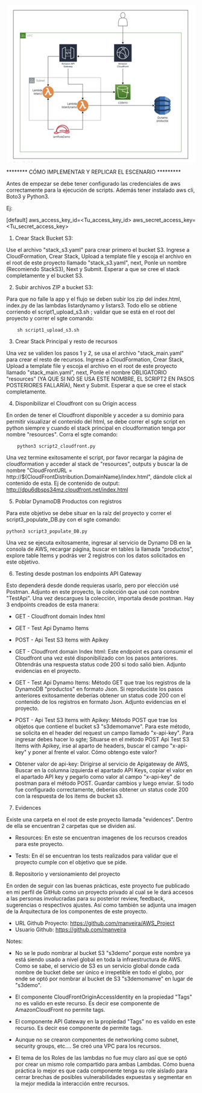![AWS PROJECT](Arquitectura_de_componentes.png)

********  CÓMO IMPLEMENTAR Y REPLICAR EL ESCENARIO *********

Antes de empezar se debe tener configurado las credenciales de aws correctamente para la ejecución de scripts. Además tener instalado aws cli, Boto3 y Python3.
 
Ej: 

[default]
aws_access_key_id=<Tu_access_key_id>
aws_secret_access_key=<Tu_secret_access_key>

1. Crear Stack Bucket S3: 

Use el archivo "stack_s3.yaml" para crear primero el bucket S3. Ingrese a CloudFormation, Crear Stack, Upload a template file y escoja el archivo en el root de este proyecto llamado "stack_s3.yaml", next, Ponle un nombre (Recomiendo StackS3), Next y Submit. 
Esperar a que se cree el stack completamente y el bucket S3.


2. Subir archivos ZIP a bucket S3:

Para que no falle la app y el flujo se deben subir los zip del index.html, index.py de las lambdas listardynamo y listars3. Todo ello se obtiene corriendo el script1_upload_s3.sh ; validar que se está en el root del proyecto y correr el sgte comando:

        sh script1_upload_s3.sh


3. Crear Stack Principal y resto de recursos

Una vez se validen los pasos 1 y 2, se usa el archivo "stack_main.yaml" para crear el resto de recursos. Ingrese a CloudFormation, Crear Stack, Upload a template file y escoja el archivo en el root de este proyecto llamado "stack_main.yaml", next, Ponle el nombre OBLIGATORIO "resources" (YA QUE SI NO SE USA ESTE NOMBRE, EL SCRIPT2 EN PASOS POSTERIORES FALLARÍA), Next y Submit. 
Esperar a que se cree el stack completamente.


4. Disponibilizar el Cloudfront con su Origin access

En orden de tener el Cloudfront disponible y acceder a su dominio para permitir visualizar el contenido del html, se debe correr el sgte script en python siempre y cuando el stack principal en cloudformation tenga por nombre "resources". Corra el sgte comando: 

        python3 script2_cloudfront.py

Una vez termine exitosamente el script, por favor recargar la página de cloudformation y acceder al stack de "resources", outputs y buscar la de nombre "CloudFrontURL = http://${CloudFrontDistribution.DomainName}/index.html", dándole click al contenido de esta. Ej de contenido de output: http://dpu6dbsps34mz.cloudfront.net/index.html       
        

5. Poblar DynamoDB Productos con registros

Para este objetivo se debe situar en la raíz del proyecto y correr el script3_populate_DB.py con el sgte comando: 

    python3 script3_populate_DB.py

Una vez se ejecuta exitosamente, ingresar al servicio de Dynamo DB en la consola de AWS, recargar página, buscar en tables la llamada "productos", explore table Items y podrás ver 2 registros con los datos solicitados en este objetivo.


6. Testing desde postman los endpoints API Gateway

Esto dependerá desde donde requieras usarlo, pero por elección usé Postman. Adjunto en este proyecto, la colección que usé con nombre "TestApi". Una vez descargues la colección, importala desde postman. Hay 3 endpoints creados de esta manera:

 * GET - Cloudfront domain Index html 
 * GET - Test Api Dynamo Items
 * POST - Api Test S3 Items with Apikey

* GET - Cloudfront domain Index html: Este endpoint es para consumir el Cloudfront una vez esté disponibilizado con los pasos anteriores. Obtendrás una respuesta status code 200 si todo salió bien. Adjunto evidencias en el proyecto. 

 * GET - Test Api Dynamo Items: Método GET que trae los registros de la DynamoDB "productos" en formato Json. Si reproduciste los pasos anteriores exitosamente deberías obtener un status code 200 con el contenido de los registros en formato Json. Adjunto evidencias en el proyecto.

* POST - Api Test S3 Items with Apikey: Método POST que trae los objetos que contiene el bucket s3 "s3demomanve". Para este método, se solicita en el header del request un campo llamado "x-api-key". Para ingresar debes hacer lo sgte; Situarse en el método POST Api Test S3 Items with Apikey, irse al aparto de headers, buscar el campo "x-api-key" y poner al frente el valor. Cómo obtengo este valor?

* Obtener valor de api-key: Dirigirse al servicio de Apigateway de AWS, Buscar en la columna izquierda el apartado API Keys, copiar el valor en el apartado API key y pegarlo como valor al campo "x-api-key" de postman para el método POST. Guardar cambios y luego enviar. 
Si todo fue configurado correctamente, deberías obtener un status code 200 con la respuesta de los items de bucket s3. 


7. Evidences

Existe una carpeta en el root de este proyecto llamada "evidences". Dentro de ella se encuentran 2 carpetas que se dividen así.

 * Resources: En este se encuentran imagenes de los recursos creados para este proyecto.

 * Tests: En él se encuentran los tests realizados para validar que el proyecto cumple con el objetivo que se pide.


8. Repositorio y versionamiento del proyecto

En orden de seguir con las buenas prácticas, este proyecto fue publicado en mi perfil de GitHub como un proyecto privado al cual se le dará accesos a las personas involucradas para su posterior review, feedback, sugerencias o respectivos ajustes. Así como también se adjunta una imagen de la Arquitectura de los componentes de este proyecto.

 * URL Github Proyecto: https://github.com/manveira/AWS_Project
 * Usuario Github: https://github.com/manveira


Notes: 

* No se le pudo nombrar al bucket S3 "s3demo" porque este nombre ya está siendo usado a nivel global en toda la infraestructura de AWS. Como se sabe, el servicio de S3 es un servicio global donde cada nombre de bucket debe ser único e irrepetible en todo el globo, por ende se optó por nombrar al bucket de S3 "s3demomanve" en lugar de "s3demo". 

* El componente CloudFrontOriginAccessIdentity en la propiedad "Tags" no es valido en este recurso. Es decir ese componente de AmazonCloudFront no permite tags.

* El componente API Gateway en la propiedad "Tags" no es valido en este recurso. Es decir ese componente de permite tags.

* Aunque no se crearon componentes de networking como subnet, security groups, etc.... Se creó una VPC para los recursos.

* El tema de los Roles de las lambdas no fue muy claro así que se optó por crear un mismo role compartido para ambas Lambdas. Cómo buena práctica lo mejor es que cada componente tenga su role aislado para cerrar brechas de posibles vulnerabilidades expuestas y segmentar en la mejor medida la interacción entre recursos.                            
